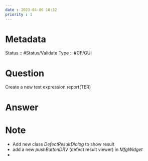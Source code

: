 ```yaml
---
date : 2023-04-06 10:32
priority : 1
---
```

# Metadata
Status :: #Status/Validate 
Type :: #CF/GUI 
# Question
Create a new test expression report(TER)
# Answer
# Note
* Add new class *DefectResultDialog* to show result
* add a new *pushButtonDRV* (defect result viewer) in *MfgWidget*
* 